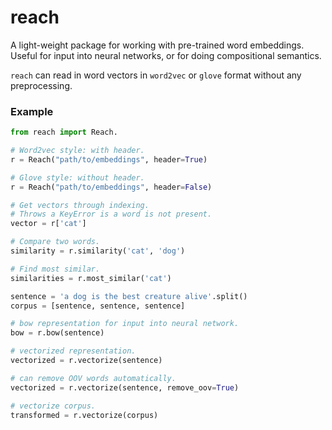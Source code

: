 # reach

A light-weight package for working with pre-trained word embeddings.
Useful for input into neural networks, or for doing compositional semantics.

`reach` can read in word vectors in `word2vec` or `glove` format without any preprocessing.

### Example

```python
from reach import Reach.

# Word2vec style: with header.
r = Reach("path/to/embeddings", header=True)

# Glove style: without header.
r = Reach("path/to/embeddings", header=False)

# Get vectors through indexing.
# Throws a KeyError is a word is not present.
vector = r['cat']

# Compare two words.
similarity = r.similarity('cat', 'dog')

# Find most similar.
similarities = r.most_similar('cat')

sentence = 'a dog is the best creature alive'.split()
corpus = [sentence, sentence, sentence]

# bow representation for input into neural network. 
bow = r.bow(sentence)

# vectorized representation.
vectorized = r.vectorize(sentence)

# can remove OOV words automatically.
vectorized = r.vectorize(sentence, remove_oov=True)

# vectorize corpus.
transformed = r.vectorize(corpus)
```
